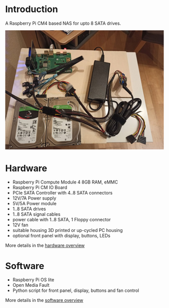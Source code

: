 # Introduction
A Raspberry Pi CM4 based NAS for upto 8 SATA drives. 

![Overview](Images/test-run.jpg)


# Hardware

* Raspberry Pi Compute Module 4 8GB RAM, eMMC
* Raspberry Pi CM IO Board
* PCIe SATA Controller with 4..8 SATA connectors
* 12V/7A Power supply
* 5V/5A Power module
* 1..8 SATA drives
* 1..8 SATA signal cables
* power cable with 1..8 SATA, 1 Floppy connector
* 12V fan
* suitable housing 3D printed or up-cycled PC housing
* optional front panel with display, buttons, LEDs

More details in the [hardware overview](hardware.md)

# Software

* Raspberry Pi OS lite
* Open Media Fault 
* Python script for front panel, display, buttons and fan control

More details in the [software overview](software.md)

